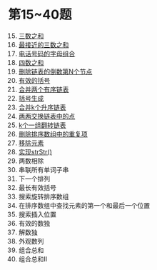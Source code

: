# 第15~40题

15. [三数之和](problmes.15.md)
16. [最接近的三数之和](problems.16.md)
17. [电话号码的字母组合](problems.17.md)
18. [四数之和](problems.18.md)
19. [删除链表的倒数第N个节点](problems.19.md)
20. [有效的括号](problems.20.md)
21. [合并两个有序链表](problems.21.md)
22. [括号生成](problems.22.md)
23. [合并k个升序链表](problems.23.md)
24. [两两交换链表中的点](problems.24.md)
25. [k个一组翻转链表](problems.25.md)
26. [删除排序数组中的重复项](problems.26.md)
27. [移除元素](problems.27.md)
28. [实现strStr()](problems.28.md)
29. 两数相除
30. 串联所有单词子串
31. 下一个排列
32. 最长有效括号
33. 搜索旋转排序数组
34. 在排序数组中查找元素的第一个和最后一个位置
35. 搜索插入位置
36. 有效的数独
37. 解数独
38. 外观数列
39. 组合总和
40. 组合总和II
